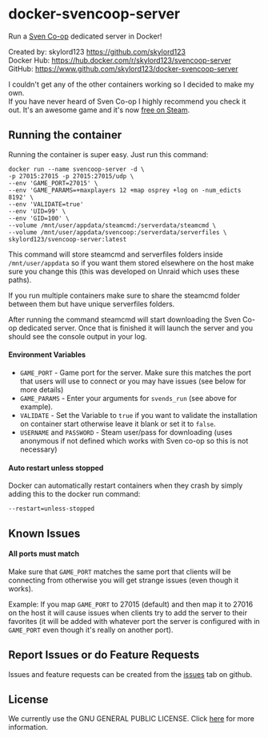 # docker-svencoop-server
Run a [Sven Co-op](https://www.svencoop.com/) dedicated server in Docker!

Created by: skylord123 https://github.com/skylord123  
Docker Hub: https://hub.docker.com/r/skylord123/svencoop-server  
GitHub: https://www.github.com/skylord123/docker-svencoop-server

I couldn't get any of the other containers working so I decided to make my own.  
If you have never heard of Sven Co-op I highly recommend you check it out. It's an awesome game and it's now [free on Steam](https://store.steampowered.com/app/225840/Sven_Coop/).

Running the container
---------------------------

Running the container is super easy. Just run this command:
```
docker run --name svencoop-server -d \
-p 27015:27015 -p 27015:27015/udp \
--env 'GAME_PORT=27015' \
--env 'GAME_PARAMS=+maxplayers 12 +map osprey +log on -num_edicts 8192' \
--env 'VALIDATE=true'
--env 'UID=99' \
--env 'GID=100' \
--volume /mnt/user/appdata/steamcmd:/serverdata/steamcmd \
--volume /mnt/user/appdata/svencoop:/serverdata/serverfiles \
skylord123/svencoop-server:latest
```
This command will store steamcmd and serverfiles folders inside `/mnt/user/appdata` so if you want them stored elsewhere on the host make sure you change this (this was developed on Unraid which uses these paths).

If you run multiple containers make sure to share the steamcmd folder between them but have unique serverfiles folders.

After running the command steamcmd will start downloading the Sven Co-op dedicated server. Once that is finished it will launch the server and you should see the console output in your log.

#### Environment Variables
- `GAME_PORT` - Game port for the server. Make sure this matches the port that users will use to connect or you may have issues (see below for more details)
- `GAME_PARAMS` - Enter your arguments for `svends_run` (see above for example).
- `VALIDATE` - Set the Variable to `true` if you want to validate the installation on container start otherwise leave it blank or set it to `false`.
- `USERNAME` and `PASSWORD` - Steam user/pass for downloading (uses anonymous if not defined which works with Sven co-op so this is not necessary)

#### Auto restart unless stopped
Docker can automatically restart containers when they crash by simply adding this to the docker run command:  
```
--restart=unless-stopped
```


## Known Issues
#### All ports must match
Make sure that `GAME_PORT` matches the same port that clients will be connecting from otherwise you will get strange issues (even though it works).

Example: If you map `GAME_PORT` to 27015 (default) and then map it to 27016 on the host it will cause issues when clients try to add the server to their favorites (it will be added with whatever port the server is configured with in `GAME_PORT` even though it's really on another port).


## Report Issues or do Feature Requests
Issues and feature requests can be created from the [issues](https://github.com/skylord123/docker-svencoop-server/issues) tab on github.

License
---------------------------
We currently use the GNU GENERAL PUBLIC LICENSE. Click [here](https://github.com/skylord123/docker-svencoop-server/blob/master/LICENSE) for more information.
